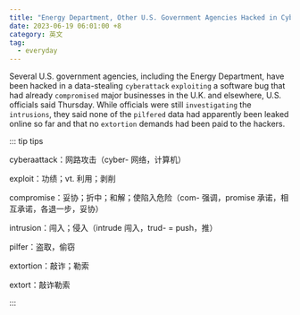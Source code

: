 ```yaml
---
title: "Energy Department, Other U.S. Government Agencies Hacked in Cyberattack"
date: 2023-06-19 06:01:00 +8
category: 英文
tag:
  - everyday
---
```


Several U.S. government agencies, including the Energy Department, have been hacked in a data-stealing `cyberattack` `exploiting` a software bug that had already `compromised` major businesses in the U.K. and elsewhere, U.S. officials said Thursday. While officials were still `investigating` the `intrusions`, they said none of the `pilfered` data had apparently been leaked online so far and that no `extortion` demands had been paid to the hackers.

::: tip tips

cyberaattack：网路攻击（cyber- 网络，计算机）

exploit：功绩；vt. 利用；剥削

compromise：妥协；折中；和解；使陷入危险（com- 强调，promise 承诺，相互承诺，各退一步，妥协）

intrusion：闯入；侵入（intrude 闯入，trud- = push，推）

pilfer：盗取，偷窃

extortion：敲诈；勒索

extort：敲诈勒索

:::
